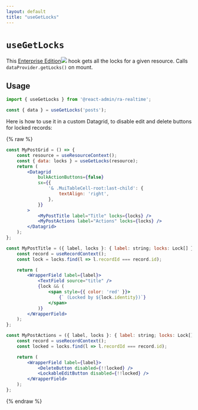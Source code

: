 ```yaml
---
layout: default
title: "useGetLocks"
---
```


# `useGetLocks`

This [Enterprise Edition](https://marmelab.com/ra-enterprise)<img class="icon" src="./img/premium.svg" /> hook gets all the locks for a given resource. Calls `dataProvider.getLocks()` on mount.

## Usage

```jsx
import { useGetLocks } from '@react-admin/ra-realtime';

const { data } = useGetLocks('posts');
```

Here is how to use it in a custom Datagrid, to disable edit and delete buttons for locked records:

{% raw %}
```jsx
const MyPostGrid = () => {
    const resource = useResourceContext();
    const { data: locks } = useGetLocks(resource);
    return (
        <Datagrid
            bulkActionButtons={false}
            sx={{
                '& .MuiTableCell-root:last-child': {
                    textAlign: 'right',
                },
            }}
        >
            <MyPostTitle label="Title" locks={locks} />
            <MyPostActions label="Actions" locks={locks} />
        </Datagrid>
    );
};

const MyPostTitle = ({ label, locks }: { label: string; locks: Lock[] }) => {
    const record = useRecordContext();
    const lock = locks.find(l => l.recordId === record.id);

    return (
        <WrapperField label={label}>
            <TextField source="title" />
            {lock && (
                <span style={{ color: 'red' }}>
                    {` (Locked by ${lock.identity})`}
                </span>
            )}
        </WrapperField>
    );
};

const MyPostActions = ({ label, locks }: { label: string; locks: Lock[] }) => {
    const record = useRecordContext();
    const locked = locks.find(l => l.recordId === record.id);

    return (
        <WrapperField label={label}>
            <DeleteButton disabled={!!locked} />
            <LockableEditButton disabled={!!locked} />
        </WrapperField>
    );
};
```
{% endraw %}
